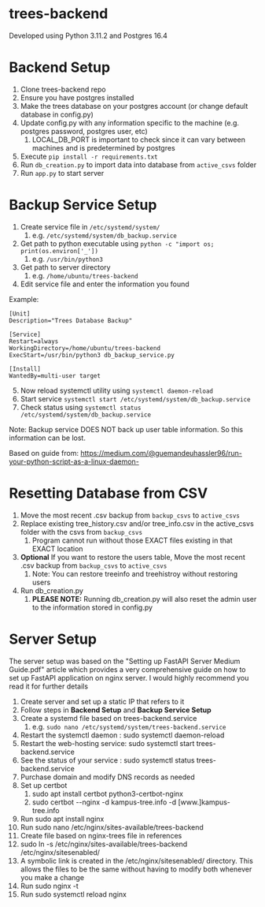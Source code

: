 # trees-backend
Developed using Python 3.11.2 and Postgres 16.4

# Backend Setup
1. Clone trees-backend repo
2. Ensure you have postgres installed 
3. Make the trees database on your postgres account (or change default database in config.py)
4. Update config.py with any information specific to the machine (e.g. postgres password, postgres user, etc)
   1. LOCAL_DB_PORT is important to check since it can vary between machines and is predetermined by postgres
5. Execute `pip install -r requirements.txt`
6. Run `db_creation.py` to import data into database from `active_csvs` folder
7. Run `app.py` to start server

# Backup Service Setup
1. Create service file in `/etc/systemd/system/`
   1. e.g. `/etc/systemd/system/db_backup.service`
2. Get path to python executable using `python -c "import os; print(os.environ['_'])`
   1. e.g. `/usr/bin/python3`
3. Get path to server directory
   1. e.g. `/home/ubuntu/trees-backend`
4. Edit service file and enter the information you found

Example:
```
[Unit]
Description="Trees Database Backup"

[Service]
Restart=always
WorkingDirectory=/home/ubuntu/trees-backend
ExecStart=/usr/bin/python3 db_backup_service.py

[Install]
WantedBy=multi-user target
```
5. Now reload systemctl utility using `systemctl daemon-reload`
6. Start service `systemctl start /etc/systemd/system/db_backup.service`
7. Check status using `systemctl status /etc/systemd/system/db_backup.service`

Note: Backup service DOES NOT back up user table information. So this information can be lost.

Based on guide from: https://medium.com/@guemandeuhassler96/run-your-python-script-as-a-linux-daemon-

# Resetting Database from CSV
1. Move the most recent .csv backup from `backup_csvs` to `active_csvs` 
2. Replace existing tree_history.csv and/or tree_info.csv in the active_csvs folder with the csvs from `backup_csvs`
   1. Program cannot run without those EXACT files existing in that EXACT location
3. **Optional** If you want to restore the users table, Move the most recent .csv backup from `backup_csvs` to `active_csvs`
   1. Note: You can restore treeinfo and treehistroy without restoring users
4. Run db_creation.py
   1. **PLEASE NOTE:** Running db_creation.py will also reset the admin user to the information stored in config.py

# Server Setup
The server setup was based on the "Setting up FastAPI Server Medium Guide.pdf" article which provides a very comprehensive guide on how to set up FastAPI application on nginx server. I would highly recommend you read it for further details
1. Create server and set up a static IP that refers to it
2. Follow steps in **Backend Setup** and **Backup Service Setup**
3. Create a systemd file based on trees-backend.service
   1. e.g. `sudo nano /etc/systemd/system/trees-backend.service`
4. Restart the systemctl daemon : sudo systemctl daemon-reload 
5. Restart the web-hosting service: sudo systemctl start trees-backend.service 
6. See the status of your service : sudo systemctl status trees-backend.service
7. Purchase domain and modify DNS records as needed
8. Set up certbot
   1. sudo apt install certbot python3-certbot-nginx
   2. sudo certbot --nginx -d kampus-tree.info -d [www.]kampus-tree.info
10. Run sudo apt install nginx
11. Run sudo nano /etc/nginx/sites-available/trees-backend
   1. Create file based on nginx-trees file in references    
11. sudo ln -s /etc/nginx/sites-available/trees-backend /etc/nginx/sitesenabled/
   1. A symbolic link is created in the /etc/nginx/sitesenabled/ directory. This allows the files to be the same without having to modify both whenever you make a change
11. Run sudo nginx -t
12. Run sudo systemctl reload nginx
 
